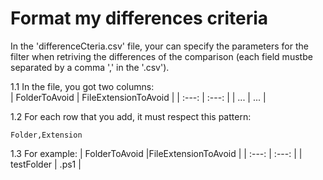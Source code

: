
# Format my differences criteria

In the 'differenceCteria.csv' file, your can specify the parameters for the filter when retriving the differences of the comparison (each field mustbe separated by a comma ',' in the '.csv').

1.1 In the file, you got two columns:    
| FolderToAvoid | FileExtensionToAvoid |
| :---: | :---: |
| ... | ... |

1.2 For each row that you add, it must respect this pattern:
  
    Folder,Extension

1.3 For example:
| FolderToAvoid |FileExtensionToAvoid |
| :---: | :---: |
| testFolder | .ps1 |